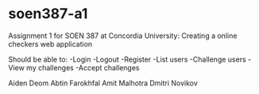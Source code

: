 soen387-a1
==========
Assignment 1 for SOEN 387 at Concordia University: Creating a online checkers web application

Should be able to:
-Login
-Logout
-Register
-List users
-Challenge users
-View my challenges
-Accept challenges

Aiden Deom
Abtin Farokhfal
Amit Malhotra
Dmitri Novikov